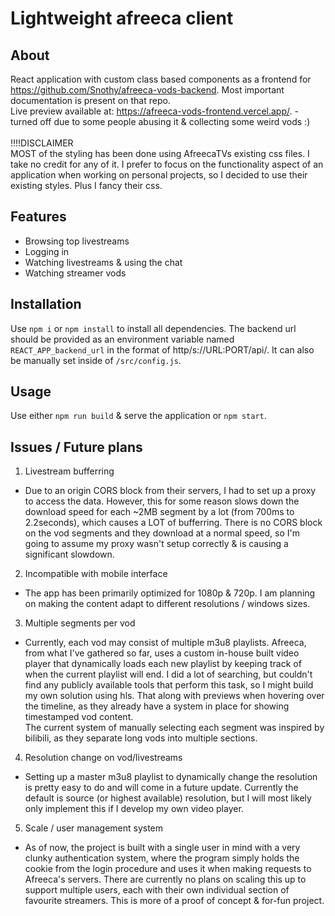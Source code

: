 # Lightweight afreeca client

## About
React application with custom class based components as a frontend for https://github.com/Snothy/afreeca-vods-backend. Most important documentation is present on that repo.</br> 
Live preview available at: https://afreeca-vods-frontend.vercel.app/. - turned off due to some people abusing it & collecting some weird vods :)</br> </br>
!!!!DISCLAIMER </br>
MOST of the styling has been done using AfreecaTVs existing css files. I take no credit for any of it. I prefer to focus on the functionality aspect of an application when working on personal projects, so I decided to use their existing styles. Plus I fancy their css.

## Features
- Browsing top livestreams
- Logging in
- Watching livestreams & using the chat
- Watching streamer vods 

## Installation
Use `npm i` or `npm install` to install all dependencies.
The backend url should be provided as an environment variable named `REACT_APP_backend_url` in the format of http/s://URL:PORT/api/. It can also be manually set inside of `/src/config.js`.

## Usage
Use either `npm run build` & serve the application or `npm start`.

## Issues / Future plans
1. Livestream bufferring
- Due to an origin CORS block from their servers, I had to set up a proxy to access the data. However, this for some reason slows down the download speed for each ~2MB segment by a lot (from 700ms to 2.2seconds), which causes a LOT of bufferring. There is no CORS block on the vod segments and they download at a normal speed, so I'm going to assume my proxy wasn't setup correctly & is causing a significant slowdown.
2. Incompatible with mobile interface
- The app has been primarily optimized for 1080p & 720p. I am planning on making the content adapt to different resolutions / windows sizes.
3. Multiple segments per vod
- Currently, each vod may consist of multiple m3u8 playlists. Afreeca, from what I've gathered so far, uses a custom in-house built video player that dynamically loads each new playlist by keeping track of when the current playlist will end. I did a lot of searching, but couldn't find any publicly available tools that perform this task, so I might build my own solution using hls. That along with previews when hovering over the timeline, as they already have a system in place for showing timestamped vod content. </br>
The current system of manually selecting each segment was inspired by bilibili, as they separate long vods into multiple sections.
4. Resolution change on vod/livestreams
- Setting up a master m3u8 playlist to dynamically change the resolution is pretty easy to do and will come in a future update. Currently the default is source (or highest available) resolution, but I will most likely only implement this if I develop my own video player.
5. Scale / user management system
- As of now, the project is built with a single user in mind with a very clunky authentication system, where the program simply holds the cookie from the login procedure and uses it when making requests to Afreeca's servers. There are currently no plans on scaling this up to support multiple users, each with their own individual section of favourite streamers. This is more of a proof of concept & for-fun project.
